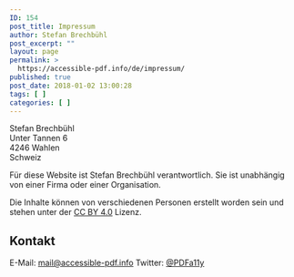 ```yaml
---
ID: 154
post_title: Impressum
author: Stefan Brechbühl
post_excerpt: ""
layout: page
permalink: >
  https://accessible-pdf.info/de/impressum/
published: true
post_date: 2018-01-02 13:00:28
tags: [ ]
categories: [ ]
---
```

Stefan Brechbühl<br />
Unter Tannen 6<br />
4246 Wahlen<br />
Schweiz

Für diese Website ist Stefan Brechbühl verantwortlich. Sie ist unabhängig von einer Firma oder einer Organisation.

Die Inhalte können von verschiedenen Personen erstellt worden sein und stehen unter der <a href="https://creativecommons.org/licenses/by/4.0/deed.de">CC BY 4.0</a> Lizenz.

<h2>Kontakt</h2>

E-Mail: <a href="&#x6d;&#x61;&#x69;&#x6c;&#x74;&#x6f;&#x3a;&#x6d;&#x61;&#x69;&#x6c;&#x40;&#x61;&#x63;&#x63;&#x65;&#x73;&#x73;&#x69;&#x62;&#x6c;&#x65;&#x2d;&#x70;&#x64;&#x66;&#x2e;&#x69;&#x6e;&#x66;&#x6f;">&#x6d;&#x61;&#x69;&#x6c;&#x40;&#x61;&#x63;&#x63;&#x65;&#x73;&#x73;&#x69;&#x62;&#x6c;&#x65;&#x2d;&#x70;&#x64;&#x66;&#x2e;&#x69;&#x6e;&#x66;&#x6f;</a> Twitter: <a href="https://twitter.com/PDFa11y">@PDFa11y</a>